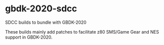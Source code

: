 # gbdk-2020-sdcc
SDCC builds to bundle with GBDK-2020

These builds mainly add patches to facilitate z80 SMS/Game Gear and NES support in GBDK-2020.
